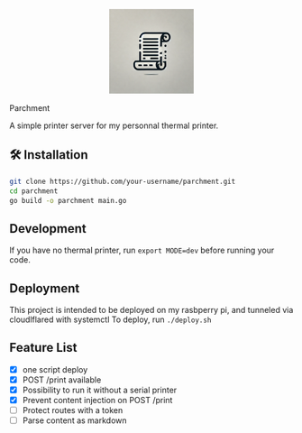 <p align="center">
  <img src="assets/parchment.webp" width="150" alt="Parchment Logo">
</p

# Parchment
A simple printer server for my personnal thermal printer.


## 🛠️ Installation

```bash
git clone https://github.com/your-username/parchment.git
cd parchment
go build -o parchment main.go
```

## Development

If you have no thermal printer, run `export MODE=dev` before running your code.

## Deployment

This project is intended to be deployed on my rasbperry pi, and tunneled via cloudlflared with systemctl
To deploy, run `./deploy.sh`

## Feature List

- [x] one script deploy
- [x] POST /print available 
- [x] Possibility to run it without a serial printer
- [x] Prevent content injection on POST /print
- [ ] Protect routes with a token
- [ ] Parse content as markdown
